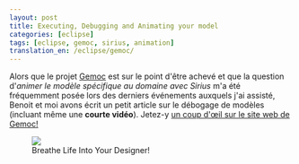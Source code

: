 ```yaml
---
layout: post
title: Executing, Debugging and Animating your model
categories: [eclipse]
tags: [eclipse, gemoc, sirius, animation]
translation_en: /eclipse/gemoc/
---
```


Alors que le projet [Gemoc](https://gemoc.org/ins/) est sur le point d'être achevé et que la question d'*animer le modèle spécifique au domaine avec Sirius* m'a été fréquemment posée lors des derniers événements auxquels j'ai assisté, Benoit et moi avons écrit un petit article sur le débogage de modèles (incluant même une **courte vidéo**). Jetez-y [un coup d'œil sur le site web de Gemoc!](https://gemoc.org/breathe-life-into-your-designer/)

<figure>
    <a href="https://gemoc.org/breathe-life-into-your-designer/"><img src="{{ site.url }}/images/blog/gemoc-website.png"></a>    
    <figcaption>Breathe Life Into Your Designer!</figcaption>
</figure>

